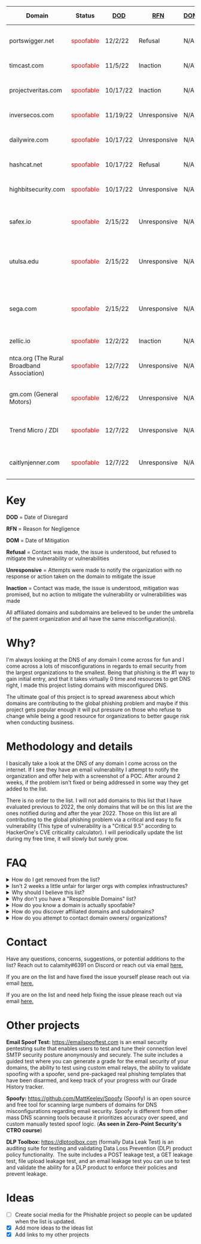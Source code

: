 | **Domain** | **Status** | **<a href="https://github.com/eman-ekaf/Phishable#key">DOD</a>** | **<a href="https://github.com/eman-ekaf/Phishable#key">RFN</a>** | **<a href="https://github.com/eman-ekaf/Phishable#key">DOM</a>** | **Affiliated domains/subdomains** |
| --- | --- | --- | --- | --- | --- |
| portswigger.net | <span style="color: red;">spoofable</span> | 12/2/22 | Refusal | N/A | <span style="color: red;">(All existing and non-existent subdomains)</span> <details><summary>Known existing subdomains</summary> forum.portswigger.net<br>enterprise-demo.portswigger.net</details> |
| timcast.com | <span style="color: red;">spoofable</span> | 11/5/22 | Inaction | N/A | <span style="color: red;">(All existing and non-existent subdomains)</span> |
| projectveritas.com | <span style="color: red;">spoofable</span> | 10/17/22 | Inaction | N/A | <span style="color: red;">(All existing and non-existent subdomains)</span> <details><summary>Known affiliated domains</summary> projectveritasshop.com</details> |
| inversecos.com | <span style="color: red;">spoofable</span> | 11/19/22 | Unresponsive | N/A | <span style="color: red;">(All existing and non-existent subdomains)</span> |
| dailywire.com | <span style="color: red;">spoofable</span> | 10/17/22 | Unresponsive | N/A | <span style="color: red;">(All existing and non-existent subdomains)</span> <details><summary>Known existing subdomains</summary> store.dailywire.com<br>get.dailywire.com<br>advertise.dailywire.com<br>privacy.dailywire.com</details> |
| hashcat.net | <span style="color: red;">spoofable</span> | 10/17/22 | Refusal | N/A | <span style="color: red;">(All existing and non-existent subdomains)</span> |
| highbitsecurity.com | <span style="color: red;">spoofable</span> | 10/17/22 | Unresponsive | N/A | <span style="color: red;">(All existing and non-existent subdomains)</span> <details><summary>Known affiliated domains</summary> hibitsec.com<br>linkmountain.com</details> |
| safex.io | <span style="color: red;">spoofable</span> | 2/15/22 | Unresponsive | N/A | <span style="color: red;">(All existing and non-existent subdomains)</span> <details><summary>Known affiliated domains</summary> safex.org<br>dandabek.com</details> |
| utulsa.edu | <span style="color: red;">spoofable</span> | 2/15/22 | Unresponsive | N/A | <span style="color: red;">(All existing and non-existent subdomains)</span> <details><summary>Known affiliated domains</summary> tulsahurricane.com<br>tualumni.com</details> <details><summary>Known existing subdomains</summary> applytulsa.utulsa.edu<br>libraries.utulsa.edu<br>bulletin.utulsa.edu<br>hub.utulsa.edu<br>artsandsciences.utulsa.edu<br>business.utulsa.edu<br>engineering.utulsa.edu<br>healthsciences.utulsa.edu<br>graduate.utulsa.edu<br>law.utulsa.edu<br>calendar.utulsa.edu</details> |
| sega.com | <span style="color: red;">spoofable</span> | 2/15/22 | Unresponsive | N/A | <span style="color: red;">(All existing and non-existent subdomains)</span> <details><summary>Known affiliated domains</summary> sega.es<br>sega.co.jp<br>amplitude-studios.com<br>segashop.co.uk<br>segashop.eu<br>mpandc.co.jp<br>sega-games.co.jp<br>sega-interactive.co.jp<br>sonicteam.co.jp<br>sonicteam.com<br>sega-net.com<br>sega-net.jp<br>sega-group.co.jp<br>segaplaza.jp<br>segaluckykujionline.net<br>pso2.jp<br>segatoys.co.jp<br>worryeaters.jp<br>mylittlepony.jp<br>segasammy.co.jp<br>bayonetta.com<br>companyofheroes.com<br>dawnofwar.com<br>games2gether.com<br>endlessdungeon.game<br>endless-space.com<br>footballmanager.com<br>humankind.game<br>sonicthehedgehog.com<br>vanquishgame.com</details> <details><summary>Known existing subdomains</summary> shop.sega.com<br>miku.sega.com<br>smb.sega.com<br>yakuza.sega.com<br>privacy.sega.com<br>careers.sega.com<br>games.sega.com<br>newsletter.sega.com<br>smtp3.sega.com<br>sega.sega.jp<br>puyo.sega.jp<br>gw.sega.jp<br>sns.sega.jp<br>lp.pso2.jp<br>puyopuyoquest.sega-net.com<br>segaid.segatoys.co.jp<br>mail01.segaonline.jp<br>mail.segaplaza.jp<br>careers.sega.co.uk<br>support.sega.co.uk<br>creators.humankind.game<br>fmfc.footballmanager.com<br>cdn.sega.co.uk<br>frontiers.sonicthehedgehog.com<br>colors.sonicthehedgehog.com<br>origins.sonicthehedgehog.com</details> |
| zellic.io | <span style="color: red;">spoofable</span> | 12/2/22 | Inaction | N/A | (All existing and non-existent subdomains) |
| ntca.org (The Rural Broadband Association) | <span style="color: red;">spoofable</span> | 12/7/22 | Unresponsive | N/A | <span style="color: red;">(All existing and non-existent subdomains)</span> <details><summary>Known affiliated domains</summary> cyber-share.com<br>frs.org<br>myntcabenefits.com<br>myntcabenefits.org<br>ntcapac.org<br>ntcapacform.org<br>ruraliscool.com<br>ruraliscool.org<br>ruraltelecom.org<br>smartruralcommunities.com<br>smartruralcommunities.net<br>smartruralcommunities.org<br>smartruralcommunity.com<br>smartruralcommunity.net<br>smartruralcommunity.org<br>smarttribalcommunity.com</details> |
| gm.com (General Motors)| <span style="color: red;">spoofable</span> | 12/6/22 | Unresponsive | N/A | <span style="color: red;">(All existing and non-existent subdomains)</span> <details><summary>Known affiliated domains</summary> absolutachevrolet.com.br<br>absolutachevroletanacosta.com.br<br>absolutachevroletantartica.com.br<br>absolutachevroletfranco.com.br<br>absolutachevroletguaruja.com.br<br>absolutachevroletpg.com.br<br>absolutachevroletsantos.com.br<br>absolutachevroletspimirim.com.br<br>absolutachevroletspsantana.com.br<br>acdelco.com.br<br>acdelco.com<br>acdelcoarabia.com<br>acdelcobrasil.com.br<br>acdelcoepic.com<br>acdelcotds.com<br>acdelcotechconnect.com<br>amantinichevrolet.com.br<br>amgchevrolet.com.br<br>amgchevroletcacador.com.br<br>amgchevroletcuritibanos.com.br<br>amgchevroletvideira.com.br<br>anhanguerachevrolet.com.br<br>apravelchevrolettreslagoas.com.br<br>apravelchevroletvotu.com.br<br>apucaranachevrolet.com.br<br>apucaranachevroletapu.com.br<br>apucaranachevroletivaipora.com.br<br>arivmobility.com<br>artvelchevrolet.com.br<br>artvelchevroletitapira.com.br<br>artvelchevroletmogiguacu.com.br<br>artvelchevroletmogimirim.com.br<br>artvelchevroletpousoalegre.com.br<br>asemotorschevrolet.com.br<br>assisvelchevrolet.com.br<br>autobelochevrolet.com.br<br>autoclachevrolet.com.br<br>autoestechevroletprudente.com.br<br>autoestechevroletvenceslau.com.br<br>autoimperialchevrolet.com.br<br>autoimperialchevroletbr040.com.br<br>autoimperialchevroletveiga.com.br<br>automecchevroletamericana.com.br<br>automecchevroletamparo.com.br<br>automecchevroletcarneiro.com.br<br>automecchevroletcastelinho.com.br<br>automecchevroletfranca.com.br<br>automecchevroletindaiatuba.com.br<br>automecchevroletitu.com.br<br>automecchevroletlimeira.com.br<br>autonovachevrolet.com.mx<br>autonuneschevrolet.com.br<br>autonuneschevroletcabo.com.br<br>autonuneschevroletjaboatao.com.br<br>autonuneschevroletolinda.com.br<br>autonuneschevroletrecife.com.br<br>autoriochevrolet.com.br<br>autoriochevroletqui.com.br<br>autoriochevroletrioverde.com.br<br>autoshowchevroletcanoinhas.com.br<br>autoshowchevroletcapinzal.com.br<br>autoshowchevroletcposnovos.com.br<br>autoshowchevroletjoacaba.com.br<br>autoshowchevroletmafra.com.br<br>autoshowchevroletnegrinho.com.br<br>autuschevrolet.com.br<br>autuschevroletafonsopena.com.br<br>autuschevroletaraguari.com.br<br>autuschevroletmontecarmelo.com.br<br>autuschevroletpatosdeminas.com.br<br>autuschevroletrondon.com.br<br>autuschevroletsaogotardo.com.br<br>awareline.com<br>bavepchevrolet.com.br<br>bavepchevroletbarretos.com.br<br>bavepchevroletfrutal.com.br<br>bavepchevroletguaira.com.br<br>boaterrachevrolet.com.br<br>boaterrachevroletarapiraca.com.br<br>boaterrachevroletmaceio.com.br<br>boaterrachevroletpenedo.com.br<br>bregomarchevrolet.com.br<br>bregomarchevroletmaravilha.com.br<br>bregomarchevroletsaomiguel.com.br<br>brozautochevrolet.com.br<br>brozautochevroletcanoas.com.br<br>brozautochevroletgravatai.com.br<br>brozautochevroletviamao.com.br<br>buick.ca<br>buick.com.mx<br>buick.com<br>buickdealer.com<br>buickgmc-kasa.com<br>buickgmc-valledorado.com.mx<br>buickgmc-valledorado.com<br>buickgmc-valledorado.mx<br>buickgmcaeroplasa.com.mx<br>buickgmcbelden.com.mx<br>buickgmccadillacmonterrey.com.mx<br>buickgmccdjuarez.com.mx<br>buickgmcchihuahua.com.mx<br>buickgmcculiacan.com.mx<br>buickgmcdurango.com.mx<br>buickgmcingenio.com.mx<br>buickgmcinterlomas.com.mx<br>buickgmcleon.com.mx<br>buickgmcmerida.com.mx<br>buickgmcsaltillo.com.mx<br>buickgmcsanluispotosi.com.mx<br>buickgmcsonora.com.mx<br>buickgmctampico.com.mx<br>buickgmctepic.com.mx<br>buickgmctijuana.com.mx<br>buickgmctorreon.com.mx<br>buickgmcveracruz.com.mx<br>buickoffers.ca<br>buypowercard.com<br>cadillac.at<br>cadillac.be<br>cadillac.ch<br>cadillac.co.kr<br>cadillac.co.uk<br>cadillac.com.mx<br>cadillac.com<br>cadillac.de<br>cadillac.dk<br>cadillac.fr<br>cadillac.ru<br>cadillacangar.com.mx<br>cadillacbuickgmcreynosa.com.mx<br>cadillaccanada.ca<br>cadillacculiacan.com.mx<br>cadillacdealer.com<br>cadillacgrupousa.com.mx<br>cadillacjapan.com<br>cadillacmorelia.com.mx<br>cadillacoffers.ca<br>cadillacperegrinalujo.com.mx<br>cadillacpremiermotors.com.mx<br>cadillacsolanaguadalajara.com.mx<br>cadillacsurmanpolanco.com.mx<br>cadillacvoc.ca<br>campechanachevrolet.com.mx<br>caprichevrolet.com.br<br>caprichevroletcaldasnovas.com.br<br>caprichevroletcatalao.com.br<br>caprichevroletpiresdorio.com.br<br>carazinhochevrolet.com.br<br>carazinhochevroletfcunha.com.br<br>carazinhochevroletfw.com.br<br>carazinhochevroletsarandi.com.br<br>carbravo.com<br>carloscunhachevrolet.com.br<br>caronechevrolet.com.mx<br>casacruzeirochevrolet.com.br<br>casacruzeirochevroletaraxa.com.br<br>casacruzeirochevroletformi.com.br<br>casacruzeirochevroletpatro.com.br<br>caxangachevrolet.com.br<br>ccvchevrolet.com.br<br>ccvchevroletbatel.com.br<br>centenario9dejulio.com.ar<br>centenariobragado.com.ar<br>centerlearning.com<br>centeroflearning.com<br>chevelchevrolet.com.br<br>chevelchevroletbomdespacho.com.br<br>chevelchevroletdivinopolis.com.br<br>chevelchevroletitauna.com.br<br>chevelchevroletparademinas.com.br<br>chevrolet-am.com<br>chevrolet-ge.com<br>chevrolet.at<br>chevrolet.az<br>chevrolet.ca<br>chevrolet.ch<br>chevrolet.cl<br>chevrolet.co.id<br>chevrolet.co.in<br>chevrolet.co.kr<br>chevrolet.co.th<br>chevrolet.co.uk<br>chevrolet.co.za<br>chevrolet.com.ar<br>chevrolet.com.br<br>chevrolet.com.co<br>chevrolet.com.ec<br>chevrolet.com.mt<br>chevrolet.com.mx<br>chevrolet.com.pe<br>chevrolet.com.tr<br>chevrolet.com.ve<br>chevrolet.com<br>chevrolet.cz<br>chevrolet.de<br>chevrolet.es<br>chevrolet.fr<br>chevrolet.gr<br>chevrolet.it<br>chevrolet.lt<br>chevrolet.nl<br>chevrolet.no<br>chevrolet.pl<br>chevrolet.pt<br>chevrolet.ro<br>chevrolet.rs<br>chevrolet.ru<br>chevrolet.se<br>chevrolet.sk<br>chevroletacapulco.com.mx<br>chevroletacayucan.com.mx<br>chevroletacuna.com.mx<br>chevroletaeropuerto.mx<br>chevroletaguinaco.com.mx<br>chevroletamericasmotors.com.mx<br>chevroletanzures.com.mx<br>chevroletarabia.com<br>chevroletaragon.com.mx<br>chevroletautoideal.com.mx<br>chevroletautomotrizcelaya.com.mx<br>chevroletautosss.com.mx<br>chevroletazcapotzalco.com.mx<br>chevroletbajiomotors.com.mx<br>chevroletbalderrama.com.mx<br>chevroletbelnorte.com.ar<br>chevroletcajeme.com.mx<br>chevroletcaribbean.com<br>chevroletcaribemotors.com.mx<br>chevroletcdcarmen.com.mx<br>chevroletcelayacentro.com.mx<br>chevroletcentroamerica.com<br>chevroletcoacalco.com.mx<br>chevroletcoacalco.mx<br>chevroletcolima.com.mx<br>chevroletcordoba.com.mx<br>chevroletcrucesdetabasco.com.mx<br>chevroletcuautla.com.mx<br>chevroletculiacanmotors.com.mx<br>chevroletdelcaribe.com.mx<br>chevroletdelparque.com.mx<br>chevroletdelrio.com.mx<br>chevroletdelta.com.mx<br>chevroletdoral.com.ar<br>chevroletegypt.com<br>chevroleteltrebolermita.com.mx<br>chevroleteurope.com<br>chevroletexcelenciacuajimalpa.com.mx<br>chevroletexcelenciahidalgo.com.mx<br>chevroletexcelencianorte.com.mx<br>chevroletfarrera.com.mx<br>chevroletfortecar.com.ar<br>chevroletgmmotriz.com.mx<br>chevroletgruverautos.com.mx<br>chevroletguasave.com.mx<br>chevroletherreraags.com.mx<br>chevroletherreramotors.com.mx<br>chevrolethidalgo.com.mx<br>chevrolethuasteca.com.mx<br>chevrolethuauchinango.com.mx<br>chevroletindustrial.com.mx<br>chevroletinsurgentes.com.mx<br>chevroletirapuato.com.mx<br>chevroletistmo.com.mx<br>chevroletiztacalco.com.mx<br>chevroletjapan.com<br>chevroletjilotepec.com.mx<br>chevroletlapaz.com.mx<br>chevroletlapiedad.com.mx<br>chevroletlaredo.com.mx<br>chevroletlasilla.com.mx<br>chevroletlosmochis.com.mx<br>chevroletmante.com.mx<br>chevroletmatamoros.com.mx<br>chevroletmazatlan.com.mx<br>chevroletmd.com<br>chevroletmercantilmonclova.com.mx<br>chevroletmexicali.com.mx<br>chevroletmilenio.com.mx<br>chevroletminatitlan.com.mx<br>chevroletmontoto.com.mx<br>chevroletmotoresdemorelia.com.mx<br>chevroletnavojoa.com.mx<br>chevroletoaxaca.com.mx<br>chevroletoffers.ca<br>chevroletperegrinaangelopolis.com.mx<br>chevroletperegrinapuebla.com.mx<br>chevroletperegrinasanmartin.com.mx<br>chevroletpozarica.com.mx<br>chevroletqueretaromotors.com.mx<br>chevroletramos.com.mx<br>chevroletreynosa.com.mx<br>chevroletriogrande.com.mx<br>chevroletriosonora.com.mx<br>chevroletriverolindavista.com.mx<br>chevroletsalamanca.com.mx<br>chevroletsaltillo.com.mx<br>chevroletsanjuandelrio.com.mx<br>chevroletsaracho.com.mx<br>chevroletsatelite.com.mx<br>chevroletsempre.com.br<br>chevroletsolana.com.mx<br>chevroletsurmanecatepec.com.mx<br>chevroletsurmanlaguna.com.mx<br>chevrolettabasquena.com.mx<br>chevrolettampicosales.com.mx<br>chevrolettaxquena.com.mx<br>chevrolettec.com.mx<br>chevrolettepic.com.mx<br>chevrolettijuana.com.mx<br>chevrolettlahuac.com.mx<br>chevrolettollocan.com.mx<br>chevrolettoro.com.mx<br>chevrolettuxtepec.com.mx<br>chevroletuvel.com.br<br>chevroletuvelbrusque.com.br<br>chevroletuvelcamaqua.com.br<br>chevroletuveljaraguadosul.com.br<br>chevroletuvelpelotas.com.br<br>chevroletuvelriogrande.com.br<br>chevroletuveltijucas.com.br<br>chevroletuvelumuarama.com.br<br>chevroletvalledorado.mx<br>chevroletvictoriamotors.com.mx<br>chevroletxalapa.com.mx<br>chevroletyucatan.com.mx<br>chevroletzaragozamotors.com.mx<br>chevy.com<br>chevybaseballmobile.com<br>chevydealer.com<br>chevysancarloschevrolet.com.mx<br>chevytrucklegends.com<br>chexariotercero.com.ar<br>ciatecchevrolet.com.br<br>cipautochevrolet.com.br<br>cipautochevroletgoioere.com.br<br>cipautochevroletmourao.com.br<br>cipautochevrolettoledo.com.br<br>civesachevrolet.com.br<br>civesachevroletararas.com.br<br>civesachevroletleme.com.br<br>civesachevroletrioclaro.com.br<br>codivechevroletcampinas.com.br<br>codivechevroletvalinhos.com.br<br>codivechevroletvinhedo.com.br<br>colivechevrolet.com.br<br>contornochevrolet.com.br<br>cotacchevroletaruja.com.br<br>cotacchevroletmogi.com.br<br>cotacchevroletsaopaulo.com.br<br>cotacchevroletsuzano.com.br<br>cvcchevroletcachoeiro.com.br<br>cvcchevroletcolatina.com.br<br>cvcchevroletguacui.com.br<br>cvcchevroletguarapari.com.br<br>cvcchevroletnovavenecia.com.br<br>cvcchevroletserra.com.br<br>cvcchevroletvitoria.com.br<br>cvgchevrolet.com.br<br>cvgchevroletguanhaes.com.br<br>cvgchevroletitabira.com.br<br>cvgchevroletjoaomonlevade.com.br<br>cvgchevroletouropreto.com.br<br>cvgchevroletpontenova.com.br<br>cvgchevroletvicosa.com.br<br>dafontecechevrolet.com.br<br>dafontechevroletcaruaru.com.br<br>dafontechevroletfortaleza.com.br<br>dafontechevroletgravata.com.br<br>dafontechevroletolipaiva.com.br<br>dafontepechevrolet.com.br<br>dahrujchevrolet.com.br<br>dahrujchevroletamoreiras.com.br<br>dahrujchevroletcastelo.com.br<br>dahrujchevroletorozimbo.com.br<br>dalsachevrolet.com.mx<br>dgsulchevrolet.com.br<br>diautoschevrolet.com.mx<br>dicapechevrolet.com.br<br>diferentechevrolet.com.br<br>diferentechevroletcv.com.br<br>diferentechevroletpva.com.br<br>dirijachevroletcampinho.com.br<br>dirijachevroletjacarepagua.com.br<br>dirijachevroletniteroi.com.br<br>disbravachevroletmaraba.com.br<br>disbravachevroletpebas.com.br<br>divisachevrolet.com.br<br>divisachevroletfozdoiguacu.com.br<br>divisachevroletmedianeira.com.br<br>dmautochevrolet.com.br<br>dmautochevroletbelavista.com.br<br>dmautochevroletpassofortes.com.br<br>dmautochevroletpinhalzinho.com.br<br>dutrachevrolet.com.br<br>dutrachevroletleste.com.br<br>dutrachevroletnorte.com.br<br>dutrachevroletsaomiguel.com.br<br>eldoradochevrolet.com.br<br>eldoradochevroletcentro.com.br<br>eldoradochevroletmatriz.com.br<br>facilchevrolet.com.br<br>facilchevroletcastanhal.com.br<br>facilchevroletparagominas.com.br<br>famechevrolet.com.mx<br>fcsmllc.com<br>flosolchevrolet.com.mx<br>flovachevrolet.com.mx<br>fortecarjunin.com.ar<br>fortecarpergamino.com.ar<br>fortecarsannicolas.com.ar<br>forwardmarine.com<br>galileiachevrolet.com.br<br>galileiachevroletjatai.com.br<br>galileiachevroletmineiros.com.br<br>genuinegmparts.com<br>globalcadillacbrochures.com<br>gm-korea.co.kr<br>gm.ca<br>gmadi.com<br>gmarabia.com<br>gmassets.net<br>gmc.com.mx<br>gmc.com<br>gmcamiassembly.ca<br>gmcarabia.com<br>gmccanada.ca<br>gmcdealer.com<br>gmcertified.com<br>gmcertifiedresourcecenter.com<br>gmcertifiedstorytime.com<br>gmclassic.com<br>gmcoffers.ca<br>gmcommerciallink.ca<br>gmcommerciallink.com<br>gmcommsinternship.com<br>gmcpo.ca<br>gmdealerdigital.com<br>gmdealershipemployeediscount.com<br>gmdeliver.com<br>gmdexos.com<br>gmepic.com<br>gmfacilityimage.com<br>gmfacilitymanagement.com<br>gmfactoryone.com<br>gmfleet.ca<br>gmfleet.com.mx<br>gmfleet.com<br>gmfleetorderguide.com<br>gmglobalepc.com<br>gmglobalfleet.com<br>gmheritage.com<br>gmheritagecenter.com<br>gmhomecharging.com<br>gmhydrotec.com<br>gmignitionupdate.com<br>gmkeyrotation.com<br>gmmarinepower.com<br>gmoshawa.ca<br>gmparts.com<br>gmpdc.ca<br>gmretiree.com<br>gmsupplierdiversity.com<br>gmsustainability.com<br>gmtakataairbag.com<br>gmtraining.com<br>gmventures.com<br>gmvoc.ca<br>gmwebanalytics.com<br>gracianochevrolet.com.br<br>gracianochevroletararaqua.com.br<br>gracianochevroletbariri.com.br<br>gracianochevroletibitinga.com.br<br>gracianochevroletitapolis.com.br<br>gracianochevroletmatao.com.br<br>granlestechevrolet.com.br<br>grupoamantinichevrolet.com.br<br>guarachevrolet.com.br<br>guarachevroletguarapuava.com.br<br>guarachevroletirati.com.br<br>guiautochevrolet.com.br<br>guiautochevroletfabriciano.com.br<br>guiautochevroletipatinga.com.br<br>holden.co.nz<br>holden.com.au<br>interlagoschevrolet.com.br<br>interlagoschevroletchateau.com.br<br>interlagoschevroletmcr.com.br<br>interlomaschevrolet.com.mx<br>isuzu.co.nz<br>januarydevice.com<br>jardinechevroletcachoeira.com.br<br>jardinechevroletnilo.com.br<br>jardinechevroletzonasul.com.br<br>jaspohrchevrolet.com.br<br>jaspohrchevroletlajeado.com.br<br>jaspohrchevroletsantacruz.com.br<br>jaspohrchevroletvenancio.com.br<br>jdionisiochevrolet.com.br<br>jorlanchevrolet.com.br<br>jorlanchevroletbelvedere.com.br<br>jorlanchevroleteucaristico.com.br<br>jorlanchevroletpedroii.com.br<br>josedossantoschevrolet.com.br<br>josedossantoschevroletbq.com.br<br>josedossantoschevroletsjdr.com.br<br>josedossantoschevroletuba.com.br<br>jugasachevrolet.com.br<br>kiaravarela.com.ar<br>kolinachevrolet.com.br<br>kolinachevroletararangua.com.br<br>kolinachevroletbraconorte.com.br<br>kolinachevroletimbituba.com.br<br>kolinachevrolettubarao.com.br<br>kuglerchevrolet.com.br<br>layoffbenefits.com<br>liderbhchevrolettimbiras.com.br<br>liderbhchevroletvia240.com.br<br>liderrjchevrolet.com.br<br>liderrjchevroletcgrande.com.br<br>liderrjchevroletitaguai.com.br<br>liderrjchevroletrecreio.com.br<br>lirautochevrolet.com.br<br>llamadorevisiongm.mx<br>luchinichevrolet.com.br<br>luchinichevroletatibaia.com.br<br>luchinichevroletbraganca.com.br<br>luchinichevroletjundiai.com.br<br>lucivelchevrolet.com.br<br>lucivelchevroletceres.com.br<br>lucivelchevroletporangatu.com.br<br>mangabeiraschevrolet.com.br<br>mapichevrolet.com.br<br>marambaiachevrolet.com.br<br>marambaiachevroletmarginal.com.br<br>marambaiachevroletpbrava.com.br<br>mavendrive.com<br>metronortechevrolet.com.br<br>metrosulchevrolet.com.br<br>metzlerchevrolet.com.br<br>misgmspo.com<br>mocovelchevrolet.com.br<br>modernwebsurveys.com<br>montesinaichevrolet.com.br<br>motorsholding.com<br>mybuickrewards.com<br>mycadillacrewards.com<br>mycertifiedservice.ca<br>mycertifiedservice.com<br>mychevroletrewards.com<br>mygmcrewards.com<br>mygmrewards.com<br>naosabuickgmc.com.mx<br>naosachevrolet.com.mx<br>nicolachevrolet.com.br<br>nicolachevroletalegrete.com.br<br>nicolachevroletbage.com.br<br>nicolachevroletlivramento.com.br<br>nicolachevroletluizgonzaga.com.br<br>nicolachevroletsantarosa.com.br<br>nicolachevroletsantiago.com.br<br>nicolachevroletsantoangelo.com.br<br>nicolachevroletsaoborja.com.br<br>nicolachevroletsaogabriel.com.br<br>nicolachevroleturuguaiana.com.br<br>novaglobochevrolet.com.br<br>novoriochevrolet.com.br<br>novoriochevroletaraguaina.com.br<br>novoriochevroletjuazeiro.com.br<br>novoservicochevrolet.com.br<br>ofertaschevrolet.com.br<br>offresbuick.ca<br>offrescadillac.ca<br>offreschevrolet.ca<br>offresgmc.ca<br>onstar.ca<br>onstar.com.mx<br>onstar.com<br>onstararabia.com<br>onstareurope.com<br>onstarinsurance.com<br>onstarvehicleinsights.com<br>opel-ukraine.com<br>opel.com.cn<br>opel.hu<br>opelukraine.com<br>ouricarchevrolet.com.br<br>ouricarchevroletcprocopio.com.br<br>ouricarchevroletourinhos.com.br<br>ouricarchevroletsaplatina.com.br<br>ouricarchevroletscriopardo.com.br<br>palazzochevrolet.com.br<br>palazzochevroletedgarfaco.com.br<br>palazzochevroletspmarginal.com.br<br>parralchevrolet.com.mx<br>pedrachevrolet.com.br<br>pedragonchevroletmanaus.com.br<br>perkalchevrolet.com.br<br>perkalchevroletcampogrande.com.br<br>perkalchevroletdourados.com.br<br>perkalchevroletnv.com.br<br>perkalchevroletpontapora.com.br<br>pinhochevrolet.com.br<br>pinhochevroletbomjesus.com.br<br>pinhochevroletcapaodacanoa.com.br<br>pinhochevroletosorio.com.br<br>pinhochevroletstoantonio.com.br<br>pinhochevrolettorres.com.br<br>planchevrolet.com.ar<br>planetachevroletanapolis.com.br<br>planetachevroletbalsas.com.br<br>planetachevroletgurupi.com.br<br>planetachevroletimperatriz.com.br<br>planetachevroletjuizdefora.com.br<br>planetachevroletpalmas.com.br<br>pontalchevroletesperanca.com.br<br>pontalchevroletparanavai.com.br<br>pontoumchevrolet.com.br<br>precochevrolet.com.br<br>premierchevrolet.com.mx<br>preprodgm.com<br>preprodgmca.com<br>preprodmedia.com<br>prettochevrolet.com.br<br>prettochevroletencantado.com.br<br>prettochevroletnovaprata.com.br<br>prettochevroletsoledade.com.br<br>prettochevroletveranopolis.com.br<br>previgm.com.br<br>prochevrolet.com.mx<br>prodgmca.com<br>proestechevrolet.com.br<br>proestechevroletadamantina.com.br<br>proestechevroletavare.com.br<br>proestechevroletbotucatu.com.br<br>proestechevroletdracena.com.br<br>proestechevroletlencoispta.com.br<br>proestechevroletpiraju.com.br<br>proestechevroletsaomanuel.com.br<br>proestechevrolettupa.com.br<br>recyclemybattery.com<br>repuestoschevrolet.com.ar<br>researchstudylab.com<br>rionortechevrolet.com.br<br>rionortechevroletaltamira.com.br<br>rionortechevroletsantarem.com.br<br>riovalechevrolet.com.br<br>ritmochevrolet.com.br<br>ritmochevroletandradas.com.br<br>ritmochevroletguaxupe.com.br<br>ritmochevroletparaiso.com.br<br>ritmochevroletpocos.com.br<br>ritmospchevrolet.com.br<br>ritmospchevroletespinhal.com.br<br>ritmospchevroletpferreira.com.br<br>ritmospchevroletsjboavista.com.br<br>ritmospchevroletsjriopardo.com.br<br>rivelchevrolet.com.br<br>roquevillechevrolet.com.br<br>sabenautochevroletcaxias.com.br<br>sabenautochevroletestacio.com.br<br>sabenautochevroletilha.com.br<br>sabenautochevroletniteroi.com.br<br>sabenautochevrolettijuca.com.br<br>safirachevrolet.com.br<br>sanautochevrolet.com.br<br>santaclarachevrolet.com.br<br>santaclarachevrolet2set.com.br<br>santaclarachevroletbr470.com.br<br>santaclarachevroletgaspar.com.br<br>santaclarachevroletvlnova.com.br<br>santafechevrolet.com.br<br>santafechevroletfloripa.com.br<br>santafechevroletsaojose.com.br<br>shopclickdrive.com.br<br>shopclickdrive.com<br>silcarchevrolet.com.br<br>silcarchevroletfortaleza.com.br<br>silcarchevroletsobral.com.br<br>simcautochevrolet.com.br<br>simcautochevroletbarra.com.br<br>simcautochevroletbotafogo.com.br<br>simcautochevroletcascadura.com.br<br>simcautochevroletdcastilho.com.br<br>simcautochevroletniguacu.com.br<br>simpalachevrolet.com.br<br>simpalachevroletipiranga.com.br<br>simpalachevroletzonasul.com.br<br>sinoscarchevrolet.com.br<br>sinoscarchevrolet2irmaos.com.br<br>sinoscarchevroletassis.com.br<br>sinoscarchevroletcanela.com.br<br>sinoscarchevroletfarrapos.com.br<br>sinoscarchevroletguaiba.com.br<br>sinoscarchevroletmtnegrogo.com.br<br>sinoscarchevroletnh.com.br<br>sinoscarchevroletsaoleo.com.br<br>sinoscarchevroletsapiranga.com.br<br>sinoscarchevrolettaquara.com.br<br>sponchiadochevroletcaxias.com.br<br>sponchiadochevroleterechim.com.br<br>sponchiadochevroletijui.com.br<br>sponchiadochevroletpfundo.com.br<br>statuschevrolet.com.br<br>sudoautochevrolet.com.br<br>sulpavechevrolet.com.br<br>superautoschevrolet.com.mx<br>superautossilao.com.mx<br>supportingoshawaworkers.ca<br>supremachevrolet.com.br<br>supremachevroletassis.com.br<br>supremachevroletparaguacu.com.br<br>takatarepair.com<br>tambaichevrolet.com.br<br>tambaichevroletjoaopessoa.com.br<br>tambaichevroletparaiba.com.br<br>tavelchevrolet.com.br<br>terrasalchevrolet.com.br<br>terrasalchevroletferros.com.br<br>terrasalchevroletmossoro.com.br<br>tigraochevrolet.com.br<br>tigraochevroletjaru.com.br<br>totalchevrolet.com.br<br>totalchevroletnanuque.com.br<br>totalchevroletteofilootoni.com.br<br>translageschevrolet.com.br<br>ubervelchevrolet.com.br<br>uglionechevrolet.com.br<br>uglionechevroletsantamaria.com.br<br>unidaschevrolet.com.br<br>valedoiguacuchevrolet.com.br<br>valesulchevroletsaojose.com.br<br>veibraschevroletcaragua.com.br<br>veibraschevroletsjc.com.br<br>velmaxchevrolet.com.br<br>velmaxchevroletbfranco.com.br<br>velmaxchevrolettatui.com.br<br>vemaqchevrolet.com.br<br>vemaqchevroletcacoal.com.br<br>vemaqchevroletvilhena.com.br<br>vessa.com.br<br>vessachevrolet.com.br<br>vessachevroletcariacica.com.br<br>vessachevroletvilavelha.com.br<br>viacapitalchevrolet.com.br<br>vigoritochevrolet.com.br<br>vitachevrolet.com.br<br>vvlchevrolet.com.br<br>westmotorschevrolet.com.br<br>westmotorschevroletcapiva.com.br<br>westmotorschevroletcerqui.com.br<br>westmotorschevroletpira.com.br<br>zacariaschevrolet.com.br<br>zacariaschevroletcascavel.com.br<br>zacariaschevroletgoioere.com.br<br>zacariaschevroletmaringa.com.br<br>zacariaschevroletmourao.com.br<br>zacariaschevrolettoledo.com.br</details> |
| Trend Micro / ZDI | <span style="color: red;">spoofable</span> | 12/7/22 | Unresponsive | N/A | <span style="color: red;">(All existing and non-existent subdomains)</span> <details><summary>Known affiliated domains</summary> adsubtract.com<br>antivirus.co.uk<br>antivirus.de<br>antivirus.it<br>cloudreadysecurity.com<br>cwshredder.net<br>death-wish-pc.com<br>dv-labs.com<br>dvlabs.org<br>go-tm.jp<br>hippingpoint.com<br>intermute.com<br>internetthreatwatch.com<br>mobilearmor.com<br>pc-cillin.de<br>securityopinions.com<br>simplysecurity.com<br>smartprotectionnetwork.com<br>spamsubtract.com<br>theartofcybersecurity.com<br>tippingpoint.com<br>tippingpointblog.com<br>tippingpointdvlabs.com<br>tippingpointevents.com<br>tippingpointnac.com<br>tippingpointresearch.com<br>tippingpointsecurity.com<br>tippingpointsucks.com<br>tippingpointtechnologies.com<br>tippingpointvip.com<br>trend.com<br>trend.mx<br>trendforward.com<br>trendmicro-africa.com<br>trendmicro-consumer.com<br>trendmicro-europe.co.uk<br>trendmicro-europe.com<br>trendmicro-latinamerica.com<br>trendmicro-middleeast.com<br>trendmicro.ae<br>trendmicro.at<br>trendmicro.be<br>trendmicro.biz<br>trendmicro.ca<br>trendmicro.ch<br>trendmicro.co.id<br>trendmicro.co.in<br>trendmicro.co.kr<br>trendmicro.co.nz<br>trendmicro.co.uk<br>trendmicro.com.au<br>trendmicro.com.br<br>trendmicro.com.my<br>trendmicro.com.ph<br>trendmicro.com.ru<br>trendmicro.com.sg<br>trendmicro.com.tr<br>trendmicro.cz<br>trendmicro.de<br>trendmicro.dk<br>trendmicro.es<br>trendmicro.eu<br>trendmicro.fr<br>trendmicro.ie<br>trendmicro.info<br>trendmicro.it<br>trendmicro.mx<br>trendmicro.nl<br>trendmicro.no<br>trendmicro.pl<br>trendmicro.pt<br>trendmicro.se<br>trendmicro.tw<br>trendmicroaffinity.com<br>trendmicroupdate.com<br>trendsecure.ch<br>trendsecure.eu<br>trendsecure.gr<br>trendsecure.nl<br>trendsecure.pl<br>worry-free.co.uk<br>xn--3e0b04l6vcgjt4d9x0bhlojke19g.org<br>zerodayimitative.com<br>zerodayimitative.org<br>zerodayinitative.com<br>zerodayinitiative.com<br>zerodayinitiative.net<br>zerodayinitiative.org</details> |
| caitlynjenner.com | <span style="color: red;">spoofable</span> | 12/7/22 | Unresponsive | N/A | <span style="color: red;">(All existing and non-existent subdomains)</span> <details><summary>Known affiliated domains</summary>jenner-racing.com</details> |


# Key

**DOD** = Date of Disregard

**RFN** = Reason for Negligence

**DOM** = Date of Mitigation

**Refusal** = Contact was made, the issue is understood, but refused to mitigate the vulnerability or vulnerabilities

**Unresponsive** = Attempts were made to notify the organization with no response or action taken on the domain to mitigate the issue

**Inaction** = Contact was made, the issue is understood, mitigation was promised, but no action to mitigate the vulnerability or vulnerabilities was made

All affiliated domains and subdomains are believed to be under the umbrella of the parent organization and all have the same misconfiguration(s).

# Why?

I'm always looking at the DNS of any domain I come across for fun and I come across a lots of misconfigurations in regards to email security from the largest organizations to the smallest. Being that phishing is the #1 way to gain initial entry, and that it takes virtually 0 time and resources to get DNS right, I made this project listing domains with misconfigured DNS.

The ultimate goal of this project is to spread awareness about which domains are contributing to the global phishing problem and maybe if this project gets popular enough it will put pressure on those who refuse to change while being a good resource for organizations to better gauge risk when conducting business.

# Methodology and details

I basically take a look at the DNS of any domain I come across on the internet. If I see they have an email vulnerability I attempt to notify the organization and offer help with a screenshot of a POC. After around 2 weeks, if the problem isn't fixed or being addressed in some way they get added to the list.

There is no order to the list. I will not add domains to this list that I have evaluated previous to 2022, the only domains that will be on this list are the ones notified during and after the year 2022. Those on this list are all contributing to the global phishing problem via a critical and easy to fix vulnerability (This type of vulnerability is a "Critical 9.5" according to HackerOne's CVE criticality calculator). I will periodically update the list during my free time, it will slowly but surely grow.

# FAQ

<details><summary>How do I get removed from the list?</summary> You cannot, this is a permanent record. Many people intrinsically trust large organizations to do the basics when it comes to security, by keeping a record of domains ignoring security basics creates a great resource for the naive or unknowing to properly gauge how much trust they should have in an organization to do the right thing in general.</details> 

<details><summary>Isn't 2 weeks a little unfair for larger orgs with complex infrastructures?</summary> No, the fix for this particular email authentication vulnerability takes approximately 0 money and about 5 minutes on even the most complex infrastructures.</details> 

<details><summary>Why should I believe this list?</summary> Well, you can see if they are spoofable or not yourself by doing a DNS lookup or using the free tool I co-created: <a href="https://github.com/MattKeeley/Spoofy">Spoofy.</a> If someone on the list attempts to cover up their mistakes and claim they were never vulnerable, you can see their past DNS posture for yourself with this free tool: <a href="https://dnshistory.org">DNS History.</a></details> 

<details><summary>Why don't you have a "Responsible Domains" list?</summary> It wouldn't make any sense mostly, as this is the basics of owning a domain. Being vulnerable means you didn't do the security basics which means you're negligent or ignorant. Being that the domains on the list have been notified or have no effective way of being notified, there is nothing left to be but negligent in my opinion. If you aren't vulnerable that means you are just doing what you are supposed to, nothing to be praised.</details> 

<details><summary>How do you know a domain is actually spoofable?</summary> I test to make sure spoofing actually works using my own spoofer <a href="https://emailspooftest.com/toolbox.aspx">here (not free, sorry).</a> Although the main validation tool is free <a href="https://emailspooftest.com">here.</a> </details>

 <details><summary>How do you discover affiliated domains and subdomains?</summary> I perform reverse DNS lookups or just traverse the domain to find affiliated domains. For subdomains, I mostly just traverse the domain. I don't use any sort of domain/ subdomain enumerator or scraper tools because the domains/ subdomains that are linked to on the webpages of domains being investigated are the domains/ subdomains victim organizations will use to verify if mail is fraudulent or not.</details> 

<details><summary>How do you attempt to contact domain owners/ organizations?</summary> It's different depending on the size of the organization and how much information is available to me. I'm not getting paid to make sure these organization's domains are setup correctly. I'm not going to go out of my way and take a month to attempt to contact someone all sorts of different ways.

I may attempt to reach out more than once to particularly large or popular organizations due to the potential severity and scope their misconfigurations have on customers or fans who don't know any better, otherwise I'm reaching out once.
(Also it should be known that organizations with DNS misconfigurations could be experiencing deliverability issues with email, which means my communications might never make it to the inbox due to finicky workarounds instead of doing the basics.)

If it's a personal domain of some security researcher that's active on social media, then I may just message them directly if available. If not, I'll look for an email or some other way to contact on the domain. If the contact information is unavailable or it takes me more than a reasonable amount of research to find the contact information, the domain is added to the list.

If the organization is big or popular I look for contact information on the website. If there is none I will attempt to reach applicable staff on social media. If there is nobody to contact or whoever is contacted doesn't respond, the domain is added to the list.

If an organization has HackerOne or similar, and links to it on their website I will go through the submission process on their platform. If the company has HackerOne or similar and doesn't link to it or if communications with the organization don't link me to it, I'm not going out of my way to look for it.</details>

# Contact

Have any questions, concerns, suggestions, or potential additions to the list? Reach out to calamity#6391 on Discord or reach out via email [here.](mailto:emailsecuritytest@protonmail.com?subject=Phishable)

If you are on the list and have fixed the issue yourself please reach out via email [here.](mailto:emailsecuritytest@protonmail.com?subject=I%20fixed%20my%20domain!)

If you are on the list and need help fixing the issue please reach out via email [here.](mailto:emailsecuritytest@protonmail.com?subject=I%20need%20help%20fixing%20my%20domain!)

# Other projects

**Email Spoof Test:** https://emailspooftest.com is an email security pentesting suite that enables users to test and tune their connection level SMTP security posture anonymously and securely. The suite includes a guided test where you can generate a grade for the email security of your domains, the ability to test using custom email relays, the ability to validate spoofing with a spoofer, send pre-packaged real phishing templates that have been disarmed, and keep track of your progress with our Grade History tracker.

**Spoofy:** https://github.com/MattKeeley/Spoofy (Spoofy) is an open source and free tool for scanning large numbers of domains for DNS misconfigurations regarding email security. Spoofy is different from other mass DNS scanning tools because it prioritizes accuracy over speed, and custom manually tested spoof logic. (**As seen in Zero-Point Security's CTRO course**)

**DLP Toolbox:** https://dlptoolbox.com (formally Data Leak Test) is an auditing suite for testing and validating Data Loss Prevention (DLP) product policy functionality.  The suite includes a POST leakage test, a GET leakage test, file upload leakage test, and an email leakage test you can use to test and validate the ability for a DLP product to enforce their policies and prevent leakage.

# Ideas

- [ ] Create social media for the Phishable project so people can be updated when the list is updated.
- [x] Add more ideas to the ideas list
- [x] Add links to my other projects
